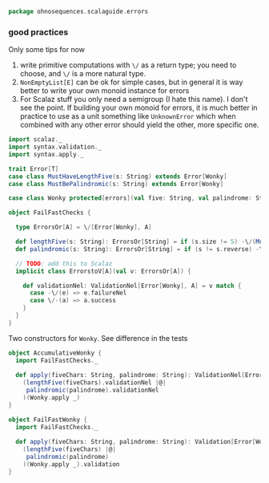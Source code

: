 
```scala
package ohnosequences.scalaguide.errors
```


### good practices

Only some tips for now

1. write primitive computations with `\/` as a return type; you need to choose, and `\/` is a more natural type.
2. `NonEmptyList[E]` can be ok for simple cases, but in general it is way better to write your own monoid instance for errors
3. For Scalaz stuff you only need a semigroup (I hate this name). I don't see the point. If building your own monoid for errors, it is much better in practice to use as a unit something like `UnknownError` which when combined with any other error should yield the other, more specific one.



```scala
import scalaz._
import syntax.validation._
import syntax.apply._

trait Error[T]
case class MustHaveLengthFive(s: String) extends Error[Wonky]
case class MustBePalindromic(s: String) extends Error[Wonky]

case class Wonky protected[errors](val five: String, val palindrome: String)

object FailFastChecks {

  type ErrorsOr[A] = \/[Error[Wonky], A]

  def lengthFive(s: String): ErrorsOr[String] = if (s.size != 5) -\/(MustHaveLengthFive(s)) else \/-(s)
  def palindromic(s: String): ErrorsOr[String] = if (s != s.reverse) -\/(MustBePalindromic(s)) else \/-(s)

  // TODO: add this to Scalaz
  implicit class ErrorstoV[A](val v: ErrorsOr[A]) {

    def validationNel: ValidationNel[Error[Wonky], A] = v match {
      case -\/(e) => e.failureNel
      case \/-(a) => a.success
    }
  }
}
```

Two constructors for `Wonky`. See difference in the tests

```scala
object AccumulativeWonky {
  import FailFastChecks._ 
    
  def apply(fiveChars: String, palindrome: String): ValidationNel[Error[Wonky], Wonky] =
    (lengthFive(fiveChars).validationNel |@| 
     palindromic(palindrome).validationNel
    )(Wonky.apply _)
}

object FailFastWonky {
  import FailFastChecks._ 
    
  def apply(fiveChars: String, palindrome: String): Validation[Error[Wonky], Wonky] = 
    (lengthFive(fiveChars) |@|
     palindromic(palindrome)
    )(Wonky.apply _).validation 
}

```




[test/scala/errors.scala]: ../../test/scala/errors.scala.md
[main/scala/override.scala]: override.scala.md
[main/scala/typeMembers.scala]: typeMembers.scala.md
[main/scala/taggedTypes.scala]: taggedTypes.scala.md
[main/scala/refinementsAndWith.scala]: refinementsAndWith.scala.md
[main/scala/existentials.scala]: existentials.scala.md
[main/scala/errors.scala]: errors.scala.md